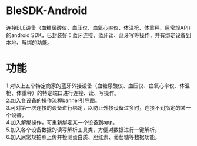 # BleSDK-Android
连接BLE设备（血糖尿酸仪、血压仪、血氧心率仪、体温枪、体重秤、尿常规API）的android SDK，已封装好：蓝牙连接、蓝牙读、蓝牙写等操作，并有绑定设备到本地、解绑的功能。

# 功能
1.对以上五个特定商家的蓝牙外接设备（血糖尿酸仪、血压仪、血氧心率仪、体温枪、体重秤）的特定端口进行连接、读、写操作。</br>
2.加入各设备的操作流程banner引导图。</br>
3.可对第一次连接的设备进行绑定，以防止外接设备过多时，连接不到指定的某一个设备。</br>
4.加入解绑操作，可重新绑定某一个设备到app。</br>
5.加入各个设备数据的读写解析工具类，方便对数据进行一键解析。</br>
6.加入尿常规拍照上传并检测蛋白质、胆红素、葡萄糖等数据功能。

